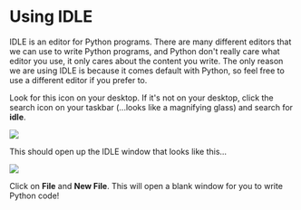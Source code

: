 Using IDLE
===
IDLE is an editor for Python programs. There are many different editors that we can use to write Python programs, and Python don't really care what editor you use, it only cares about the content you write. The only reason we are using IDLE is because it comes default with Python, so feel free to use a different editor if you prefer to.

Look for this icon on your desktop. If it's not on your desktop, click the search icon on your taskbar (...looks like a magnifying glass) and search for **idle**.

![](https://www.aposteriori.com.sg/wp-content/uploads/2020/02/idle.jpg)

This should open up the IDLE window that looks like this...

![](https://www.aposteriori.com.sg/wp-content/uploads/2020/02/idle-window.jpg)

Click on **File** and **New File**. This will open a blank window for you to write Python code!
